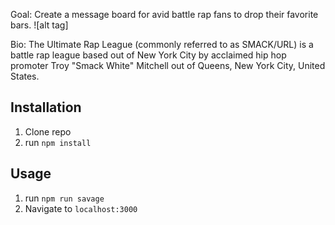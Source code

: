 
Goal: Create a message board for avid battle rap fans to drop their favorite bars.
![alt tag]

Bio: The Ultimate Rap League (commonly referred to as SMACK/URL) is a battle rap league based out of New York City by acclaimed hip hop promoter Troy "Smack White" Mitchell out of Queens, New York City, United States.

## Installation

1. Clone repo
2. run `npm install`

## Usage

1. run `npm run savage`
2. Navigate to `localhost:3000`
